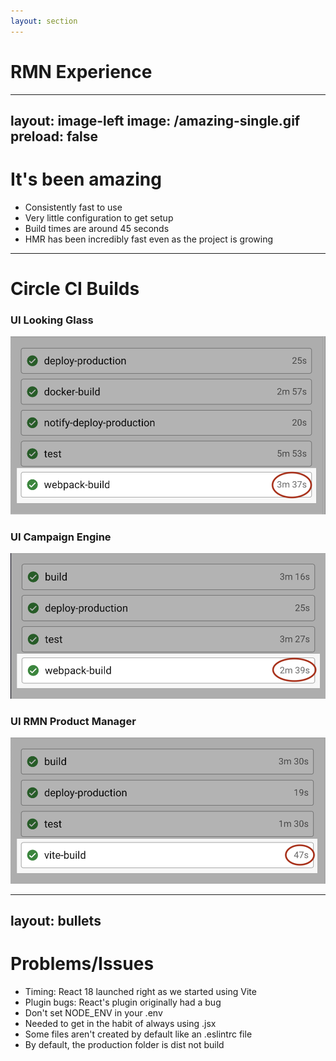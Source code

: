```yaml
---
layout: section
---
```


# RMN Experience

---
layout: image-left
image: /amazing-single.gif
preload: false
---

# It's been amazing

<v-clicks>

- Consistently fast to use
- Very little configuration to get setup
- Build times are around 45 seconds
- HMR has been incredibly fast even as the project is growing

</v-clicks>

---

# Circle CI Builds

<div class="columns-3 gap-8">
	<div>
		<h3 class="text-center">UI Looking Glass</h3>
		<img src='/ui-looking-glass-webpack-build.png' class='w-max' />
	</div>
	<div>
		<h3 class="text-center">UI Campaign Engine</h3>
		<img src='/ui-campaign-engine-webpack-build.png' class='w-max' />
	</div>
	<div>
		<h3 class="text-center">UI RMN Product Manager</h3>
		<img src='/ui-rmn-product-manager-vite-build.png' class='w-max' />
	</div>
</div>

---
layout: bullets
---

# Problems/Issues

<v-clicks>

- Timing\: React 18 launched right as we started using Vite
- Plugin bugs\: React's plugin originally had a bug
- Don't set NODE_ENV in your .env
- Needed to get in the habit of always using .jsx
- Some files aren't created by default like an .eslintrc file
- By default, the production folder is dist not build

</v-clicks>
